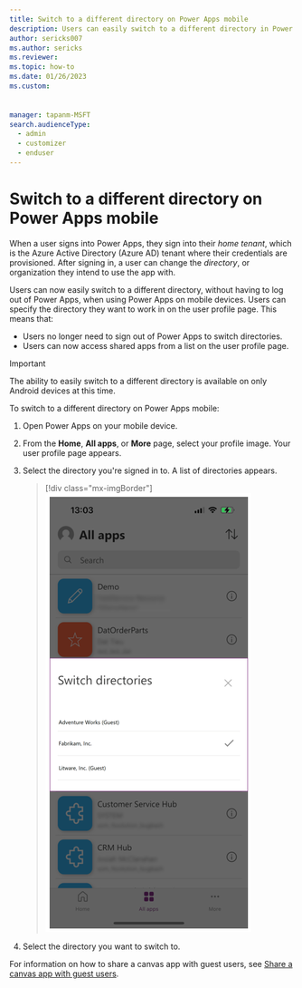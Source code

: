 ```yaml
---
title: Switch to a different directory on Power Apps mobile
description: Users can easily switch to a different directory in Power Apps mobile.
author: sericks007
ms.author: sericks
ms.reviewer: 
ms.topic: how-to
ms.date: 01/26/2023
ms.custom: 


manager: tapanm-MSFT
search.audienceType: 
  - admin
  - customizer
  - enduser
---
```


# Switch to a different directory on Power Apps mobile

When a user signs into Power Apps, they sign into their *home tenant*, which is the Azure Active Directory (Azure AD) tenant where their credentials are provisioned. After signing in, a user can change the *directory*, or organization they intend to use the app with. 

Users can now easily switch to a different directory, without having to log out of Power Apps, when using Power Apps on mobile devices. Users can specify the directory they want to work in on the user profile page.  This means that:

- Users no longer need to sign out of Power Apps to switch directories.
- Users can now access shared apps from a list on the user profile page.

> [!Important]
> The ability to easily switch to a different directory is available on only Android devices at this time.

To switch to a different directory on Power Apps mobile:

1. Open Power Apps on your mobile device.
2. From the **Home**, **All apps**, or **More** page, select your profile image. Your user profile page appears.
3. Select the directory you're signed in to. A list of directories appears.
    
    > [!div class="mx-imgBorder"] 
    > ![A list of directories.](media/tenant-switcher.png "A list of directories.")
   
4. Select the directory you want to switch to.

For information on how to share a canvas app with guest users, see [Share a canvas app with guest users](https://learn.microsoft.com/en-us/power-apps/maker/canvas-apps/share-app-guests).


